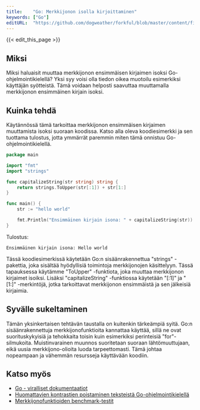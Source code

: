 ```yaml
---
title:    "Go: Merkkijonon isolla kirjoittaminen"
keywords: ["Go"]
editURL:  "https://github.com/dogweather/forkful/blob/master/content/fi/go/capitalizing-a-string.md"
---
```


{{< edit_this_page >}}

## Miksi

Miksi haluaisit muuttaa merkkijonon ensimmäisen kirjaimen isoksi Go-ohjelmointikielellä? Yksi syy voisi olla tiedon oikea muotoilu esimerkiksi käyttäjän syötteistä. Tämä voidaan helposti saavuttaa muuttamalla merkkijonon ensimmäinen kirjain isoksi.

## Kuinka tehdä

Käytännössä tämä tarkoittaa merkkijonon ensimmäisen kirjaimen muuttamista isoksi suoraan koodissa. Katso alla oleva koodiesimerkki ja sen tuottama tulostus, jotta ymmärrät paremmin miten tämä onnistuu Go-ohjelmointikielellä.

```Go
package main

import "fmt"
import "strings"

func capitalizeString(str string) string {
	return strings.ToUpper(str[:1]) + str[1:]
}

func main() {
	str := "hello world"

	fmt.Println("Ensimmäinen kirjain isona: " + capitalizeString(str))
}

```

Tulostus:
```
Ensimmäinen kirjain isona: Hello world
```

Tässä koodiesimerkissä käytetään Go:n sisäänrakennettua "strings" -pakettia, joka sisältää hyödyllisiä toimintoja merkkijonojen käsittelyyn. Tässä tapauksessa käytämme "ToUpper" -funktiota, joka muuttaa merkkijonon kirjaimet isoiksi. Lisäksi "capitalizeString" -funktiossa käytetään "[:1]" ja "[1:]" -merkintöjä, jotka tarkoittavat merkkijonon ensimmäistä ja sen jälkeisiä kirjaimia.

## Syvälle sukeltaminen

Tämän yksinkertaisen tehtävän taustalla on kuitenkin tärkeämpiä syitä. Go:n sisäänrakennettuja merkkijonofunktioita kannattaa käyttää, sillä ne ovat suorituskykyisiä ja tehokkaita toisin kuin esimerkiksi perinteisiä "for"-silmukoita. Muistinvarainen muunnos suoritetaan suoraan lähtömuuttujaan, eikä uusia merkkijono-olioita luoda tarpeettomasti. Tämä johtaa nopeampaan ja vähemmän resursseja käyttävään koodiin.

## Katso myös

- [Go - viralliset dokumentaatiot](https://golang.org/doc/)
- [Huomattavien kontrastien poistaminen teksteistä Go-ohjelmointikielellä](https://blog.golang.org/strings)
- [Merkkijonofunktioiden benchmark-testit](https://gist.github.com/chidiwilliams/5121778)